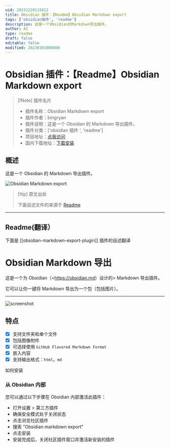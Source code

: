 ```yaml
---
uid: 20231220115812
title: Obsidian 插件：【Readme】Obsidian Markdown export
tags: ['obsidian插件', 'readme']
description: 这是一个Obsidian的Markdown导出插件。
author: AI
type: readme
draft: false
editable: false
modified: 20230101000000
---
```


# Obsidian 插件：【Readme】Obsidian Markdown export

> [!Note] 插件名片
> - 插件名称：Obsidian Markdown export
> - 插件作者：bingryan
> - 插件说明：这是一个 Obsidian 的 Markdown 导出插件。
> - 插件分类：['obsidian 插件 ', 'readme']
> - 项目地址：[点我访问](https://github.com/bingryan/obsidian-markdown-export-plugin)
> - 国内下载地址：[下载安装](https://pkmer.cn/products/plugin/pluginMarket/?obsidian-markdown-export-plugin)

## 概述

这是一个 Obsidian 的 Markdown 导出插件。

![Obsidian Markdown export](https://cdn.pkmer.cn/covers/obsidian-markdown-export-plugin_new.gif)

> [!tip] 原文出处
>
>下面自述文件的来源于 [Readme](https://ghproxy.net/https://raw.githubusercontent.com/bingryan/obsidian-markdown-export-plugin/master/README.md)

---

## Readme(翻译）

下面是 [[obsidian-markdown-export-plugin]] 插件的自述翻译

# Obsidian Markdown 导出

这是一个为 Obsidian（<<https://obsidian.md>）设计的> Markdown 导出插件。

它可以让你一键将 Markdown 导出为一个包（包括图片）。

---

![screenshot](https://cdn.pkmer.cn/covers/obsidian-markdown-export-plugin_2_0.gif)

## 特点

- [x] 支持文件夹和单个文件
- [x] 包括图像附件
- [x] 可选择使用 `GitHub Flavored Markdown Format`
- [x] 嵌入内容
- [x] 支持输出格式：`html`，`md`

如何安装

### 从 Obsidian 内部

您可以通过以下步骤在 Obsidian 内部激活此插件：

- 打开设置 > 第三方插件
- 确保安全模式处于关闭状态
- 点击浏览社区插件
- 搜索 "Obsidian markdown export"
- 点击安装
- 安装完成后，关闭社区插件窗口并激活新安装的插件




